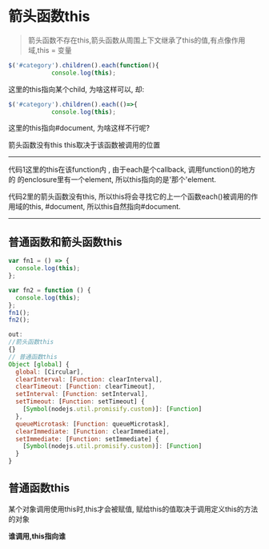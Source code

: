 # 箭头函数this

> 箭头函数不存在this,箭头函数从周围上下文继承了this的值,有点像作用域,this = 变量


```jsx
$('#category').children().each(function(){
            console.log(this);
```

这里的this指向某个child, 为啥这样可以, 却:

```jsx
$('#category').children().each(()=>{
            console.log(this);
```

这里的this指向#document, 为啥这样不行呢?

箭头函数没有this
 this取决于该函数被调用的位置

------

代码1这里的this在该function内 , 由于each是个callback, 调用function()的地方的
 的enclosure里有一个element, 所以this指向的是'那个'element.

代码2里的箭头函数没有this, 所以this将会寻找它的上一个函数each()被调用的作用域的this, #document, 所以this自然指向#document.

---

## 普通函数和箭头函数this

```js
var fn1 = () => {
  console.log(this);
};

var fn2 = function () {
  console.log(this);
};
fn1();
fn2();

out:
//箭头函数this
{}
// 普通函数this
Object [global] {
  global: [Circular],
  clearInterval: [Function: clearInterval],
  clearTimeout: [Function: clearTimeout],
  setInterval: [Function: setInterval],
  setTimeout: [Function: setTimeout] {
    [Symbol(nodejs.util.promisify.custom)]: [Function]
  },
  queueMicrotask: [Function: queueMicrotask],
  clearImmediate: [Function: clearImmediate],
  setImmediate: [Function: setImmediate] {
    [Symbol(nodejs.util.promisify.custom)]: [Function]
  }
}
```

## 普通函数this

某个对象调用使用this时,this才会被赋值, 赋给this的值取决于调用定义this的方法的对象

**谁调用,this指向谁**